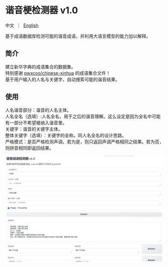 # 谐音梗检测器 v1.0
<p>中文&nbsp ｜ &nbsp<a href="README_EN.md">English</a>&nbsp</p>
基于成语数据库检测可能的谐音成语，并利用大语言模型的能力加以解释。

## 简介
建立新华字典的成语集合的数据集。<br>
特别感谢 [pwxcoo/chinese-xinhua](https://github.com/pwxcoo/chinese-xinhua) 的成语集合文件！<br>
基于用户输入的人名与关键字，自动搜索可能的谐音结果。<br>

## 使用
人名谐音部分：谐音的人名主体。<br>
人名全名（选填）:人名全名，用于之后的谐音理解。这么设定是因为全名中可能有一部分不希望被纳入谐音里。<br>
关键字：谐音的关键字主体。<br>
整体关键字（选填）：关键字的全称。同人名全名的设计思路。<br>
严格模式：是否严格检测声调。若为是，则只返回声调严格相同之结果。若为否，则拼音相同即返回结果。<br>

![使用界面](assets/intro.png)